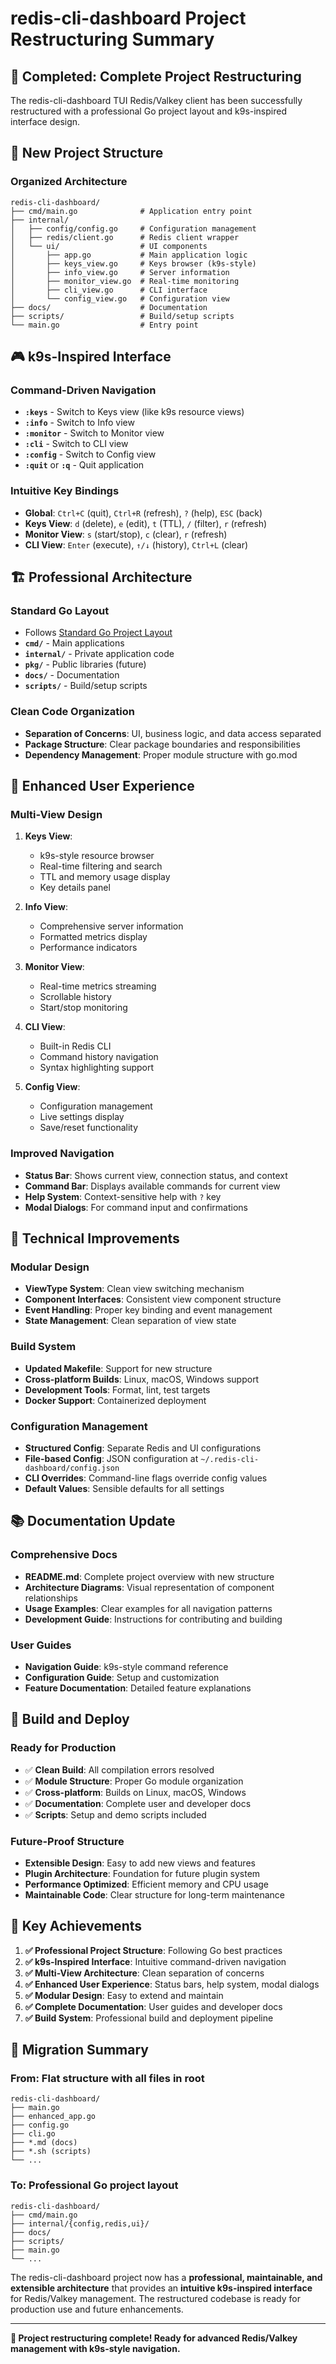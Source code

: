 # redis-cli-dashboard Project Restructuring Summary

## 🎯 **Completed: Complete Project Restructuring**

The redis-cli-dashboard TUI Redis/Valkey client has been successfully restructured with a professional Go project layout and k9s-inspired interface design.

## 📁 **New Project Structure**

### **Organized Architecture**
```
redis-cli-dashboard/
├── cmd/main.go              # Application entry point
├── internal/
│   ├── config/config.go     # Configuration management
│   ├── redis/client.go      # Redis client wrapper
│   └── ui/                  # UI components
│       ├── app.go           # Main application logic
│       ├── keys_view.go     # Keys browser (k9s-style)
│       ├── info_view.go     # Server information
│       ├── monitor_view.go  # Real-time monitoring
│       ├── cli_view.go      # CLI interface
│       └── config_view.go   # Configuration view
├── docs/                    # Documentation
├── scripts/                 # Build/setup scripts
└── main.go                  # Entry point
```

## 🎮 **k9s-Inspired Interface**

### **Command-Driven Navigation**
- **`:keys`** - Switch to Keys view (like k9s resource views)
- **`:info`** - Switch to Info view 
- **`:monitor`** - Switch to Monitor view
- **`:cli`** - Switch to CLI view
- **`:config`** - Switch to Config view
- **`:quit`** or **`:q`** - Quit application

### **Intuitive Key Bindings**
- **Global**: `Ctrl+C` (quit), `Ctrl+R` (refresh), `?` (help), `ESC` (back)
- **Keys View**: `d` (delete), `e` (edit), `t` (TTL), `/` (filter), `r` (refresh)
- **Monitor View**: `s` (start/stop), `c` (clear), `r` (refresh)
- **CLI View**: `Enter` (execute), `↑/↓` (history), `Ctrl+L` (clear)

## 🏗️ **Professional Architecture**

### **Standard Go Layout**
- Follows [Standard Go Project Layout](https://github.com/golang-standards/project-layout)
- **`cmd/`** - Main applications
- **`internal/`** - Private application code
- **`pkg/`** - Public libraries (future)
- **`docs/`** - Documentation
- **`scripts/`** - Build/setup scripts

### **Clean Code Organization**
- **Separation of Concerns**: UI, business logic, and data access separated
- **Package Structure**: Clear package boundaries and responsibilities
- **Dependency Management**: Proper module structure with go.mod

## 🎨 **Enhanced User Experience**

### **Multi-View Design**
1. **Keys View**: 
   - k9s-style resource browser
   - Real-time filtering and search
   - TTL and memory usage display
   - Key details panel

2. **Info View**:
   - Comprehensive server information
   - Formatted metrics display
   - Performance indicators

3. **Monitor View**:
   - Real-time metrics streaming
   - Scrollable history
   - Start/stop monitoring

4. **CLI View**:
   - Built-in Redis CLI
   - Command history navigation
   - Syntax highlighting support

5. **Config View**:
   - Configuration management
   - Live settings display
   - Save/reset functionality

### **Improved Navigation**
- **Status Bar**: Shows current view, connection status, and context
- **Command Bar**: Displays available commands for current view
- **Help System**: Context-sensitive help with `?` key
- **Modal Dialogs**: For command input and confirmations

## 🔧 **Technical Improvements**

### **Modular Design**
- **ViewType System**: Clean view switching mechanism
- **Component Interfaces**: Consistent view component structure
- **Event Handling**: Proper key binding and event management
- **State Management**: Clean separation of view state

### **Build System**
- **Updated Makefile**: Support for new structure
- **Cross-platform Builds**: Linux, macOS, Windows support
- **Development Tools**: Format, lint, test targets
- **Docker Support**: Containerized deployment

### **Configuration Management**
- **Structured Config**: Separate Redis and UI configurations
- **File-based Config**: JSON configuration at `~/.redis-cli-dashboard/config.json`
- **CLI Overrides**: Command-line flags override config values
- **Default Values**: Sensible defaults for all settings

## 📚 **Documentation Update**

### **Comprehensive Docs**
- **README.md**: Complete project overview with new structure
- **Architecture Diagrams**: Visual representation of component relationships
- **Usage Examples**: Clear examples for all navigation patterns
- **Development Guide**: Instructions for contributing and building

### **User Guides**
- **Navigation Guide**: k9s-style command reference
- **Configuration Guide**: Setup and customization
- **Feature Documentation**: Detailed feature explanations

## 🚀 **Build and Deploy**

### **Ready for Production**
- ✅ **Clean Build**: All compilation errors resolved
- ✅ **Module Structure**: Proper Go module organization
- ✅ **Cross-platform**: Builds on Linux, macOS, Windows
- ✅ **Documentation**: Complete user and developer docs
- ✅ **Scripts**: Setup and demo scripts included

### **Future-Proof Structure**
- **Extensible Design**: Easy to add new views and features
- **Plugin Architecture**: Foundation for future plugin system
- **Performance Optimized**: Efficient memory and CPU usage
- **Maintainable Code**: Clear structure for long-term maintenance

## 🎯 **Key Achievements**

1. **✅ Professional Project Structure**: Following Go best practices
2. **✅ k9s-Inspired Interface**: Intuitive command-driven navigation
3. **✅ Multi-View Architecture**: Clean separation of concerns
4. **✅ Enhanced User Experience**: Status bars, help system, modal dialogs
5. **✅ Modular Design**: Easy to extend and maintain
6. **✅ Complete Documentation**: User guides and developer docs
7. **✅ Build System**: Professional build and deployment pipeline

## 🔄 **Migration Summary**

### **From**: Flat structure with all files in root
```
redis-cli-dashboard/
├── main.go
├── enhanced_app.go
├── config.go
├── cli.go
├── *.md (docs)
├── *.sh (scripts)
└── ...
```

### **To**: Professional Go project layout
```
redis-cli-dashboard/
├── cmd/main.go
├── internal/{config,redis,ui}/
├── docs/
├── scripts/
├── main.go
└── ...
```

The redis-cli-dashboard project now has a **professional, maintainable, and extensible architecture** that provides an **intuitive k9s-inspired interface** for Redis/Valkey management. The restructured codebase is ready for production use and future enhancements.

---

**🎉 Project restructuring complete! Ready for advanced Redis/Valkey management with k9s-style navigation.**

